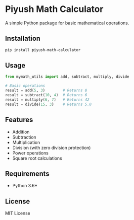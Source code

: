 # Piyush Math Calculator

A simple Python package for basic mathematical operations.

## Installation

```bash
pip install piyush-math-calculator
```

## Usage

```python
from mymath_utils import add, subtract, multiply, divide

# Basic operations
result = add(5, 3)        # Returns 8
result = subtract(10, 4)  # Returns 6
result = multiply(6, 7)   # Returns 42
result = divide(15, 3)    # Returns 5.0
```

## Features

- Addition
- Subtraction  
- Multiplication
- Division (with zero division protection)
- Power operations
- Square root calculations

## Requirements

- Python 3.6+

## License

MIT License
